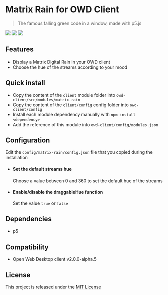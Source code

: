 # Matrix Rain for OWD Client
> The famous falling green code in a window, made with p5.js

<p>
    <a href="https://github.com/MatiTea/owd-matrix-rain/blob/main/LICENSE"><img src="https://img.shields.io/badge/license-MIT-green.svg" /></a>
    <a href="https://github.com/owdproject/owd-client"><img src="https://img.shields.io/badge/owd-client-3A9CB6" /></a>
    <a href="https://github.com/topics/owd-modules"><img src="https://img.shields.io/badge/owd-modules-888" /></a>
</p>

## Features
- Display a Matrix Digital Rain in your OWD client
- Choose the hue of the streams according to your mood

## Quick install
- Copy the content of the `client` module folder into `owd-client/src/modules/matrix-rain`
- Copy the content of the `client/config` config folder into `owd-client/config`
- Install each module dependency manually with `npm install <dependency>`
- Add the reference of this module into `owd-client/config/modules.json`

## Configuration
Edit the `config/matrix-rain/config.json` file that you copied during the installation
- #### Set the default streams hue
    Choose a value between 0 and 360 to set the default hue of the streams
- #### Enable/disable the draggableHue function
    Set the value `true` or `false`

## Dependencies
- p5

## Compatibility
- Open Web Desktop client v2.0.0-alpha.5

## License
This project is released under the [MIT License](LICENSE)
